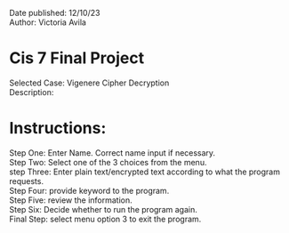 Date published: 12/10/23  
Author: Victoria Avila  
# Cis 7 Final Project
Selected Case: Vigenere Cipher Decryption  
Description:  
# Instructions:  
Step One: Enter Name. Correct name input if necessary.  
Step Two: Select one of the 3 choices from the menu.  
step Three: Enter plain text/encrypted text according to what the program requests.  
Step Four: provide keyword to the program.  
Step Five: review the information.  
Step Six: Decide whether to run the program again.  
Final Step: select menu option 3 to exit the program.  
